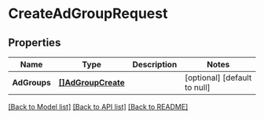 # CreateAdGroupRequest

## Properties
Name | Type | Description | Notes
------------ | ------------- | ------------- | -------------
**AdGroups** | [**[]AdGroupCreate**](AdGroupCreate.md) |  | [optional] [default to null]

[[Back to Model list]](../README.md#documentation-for-models) [[Back to API list]](../README.md#documentation-for-api-endpoints) [[Back to README]](../README.md)

